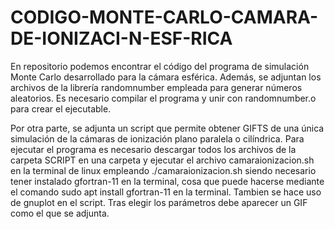 # CODIGO-MONTE-CARLO-CAMARA-DE-IONIZACI-N-ESF-RICA
En repositorio podemos encontrar el código del programa de simulación Monte Carlo desarrollado para la cámara esférica. Además, se adjuntan los archivos de la librería randomnumber empleada para generar números aleatorios. Es necesario compilar el programa y unir con randomnumber.o para crear el ejecutable.

Por otra parte, se adjunta un script que permite obtener GIFTS de una única simulación de la cámaras de ionización plano paralela o cilíndrica. Para ejecutar el programa es necesario descargar todos los archivos de la carpeta SCRIPT en una carpeta y ejecutar el archivo camaraionizacion.sh en la terminal de linux empleando ./camaraionizacion.sh siendo necesario tener instalado gfortran-11 en la terminal, cosa que puede hacerse mediante el comando sudo apt install gfortran-11 en la terminal. Tambien se hace uso de gnuplot en el script. Tras elegir los parámetros debe aparecer un GIF como el que se adjunta.
